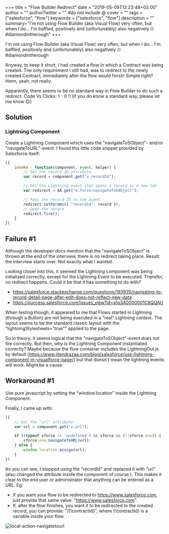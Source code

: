 +++
title = "Flow Builder Redirect"
date = "2019-05-09T12:23:48+02:00"
author = ""
authorTwitter = "" #do not include @
cover = ""
tags = ["salesforce", "flow"]
keywords = ["salesforce", "flow"]
description = ""
summary="I'm not using Flow Builder (aka Visual Flow) very often, but when I do... I'm baffled, positively ánd (unfortunately) also negatively 🙄 #diamondintherough"
+++

<!-- ## Flow Builder Redirect after Interview Completion -->
I'm not using Flow Builder (aka Visual Flow) very often, but when I do... I'm baffled, positively ánd (unfortunately) also negatively 🙄 #diamondintherough

Anyway, to keep it short, I had created a flow in which a Contract was being created. The only requirement I still had, was to redirect to the newly created Contract, immediately after the flow would finish! Simple right? Hmm, yeah, not really.

Apparently, there seems to be no standard way in Flow Builder to do such a redirect. Code Vs Clicks: 1 - 0 !! (if you do know a standard way, please let me know 😉)

## Solution
### Lightning Component

Create a Lightning Component which uses the "navigateToSObject"- and/or "navigateToURL"-event.
I found this little code snippet provided by Salesforce itself:

```javascript
({ 
    invoke : function(component, event, helper) { 
        // Get the record ID attribute 
        var record = component.get("v.recordId"); 

        // Get the Lightning event that opens a record in a new tab 
        var redirect = $A.get("e.force:navigateToSObject"); 

        // Pass the record ID to the event 
        redirect.setParams({ "recordId": record }); 
        // Open the record 
        redirect.fire(); 
    }
})
```

## Failure #1

Although the developer docs mention that the "navigateToSObject" is thrown at the end of the interview, there is no redirect taking place. Result: the interview starts over. Not exactly what I wanted.

Looking closer into this, it seemed the Lightning component was being initialized correctly, except for the Lightning Event to be executed. Therefor, no redirect happens. 
Could it be that it has something to do with?

* https://salesforce.stackexchange.com/questions/193935/navigating-to-record-detail-page-after-edit-does-not-reflect-new-data
* https://success.salesforce.com/issues_view?id=a1p3A0000001C8QQAU

When testing though, it appeared to me that Flows started in Lightning (through a Button) are not being executed in a "real" Lightning context. The layout seems to be the standard classic layout with the "lightningStylesheets="true"" applied to the page.

So in theory, it seems logical that the "navigateToSObject"-event does not fire correctly. But then, why is the Lightning Component instantiated correctly? Maybe because the flow container includes the LightningOut.js by default (https://www.jitendrazaa.com/blog/salesforce/use-lightning-component-in-visualforce-page/) but that doesn't mean the lightning events will work. Might be a cause.

## Workaround #1

Use pure javascript by setting the "window.location" inside the Lightning Component.

Finally, I came up with:
```javascript
({ 
    // Get the "url" attribute
    var url = component.get("v.url");

    if ((typeof sforce != 'undefined') && sforce && (!!sforce.one)) {
        sforce.one.navigateToURL(url);
    } else {
        window.location.assign(url);
    }
})
```

As you can see, I stopped using the "recordId" and replaced it with "url" (also changed the attribute inside the component of course ). This makes it clear to the end user or administrator that anything can be entered as a URL. Eg:

* If you want your flow to be redirected to https://www.salesforce.com, just provide that same value: "https://www.salesforce.com".
* If, after the flow finishes, you want it to be redirected to the created record, you can provide: "/{!contractId}", where {!contractId} is a variable inside your flow

![local-action-navigatetourl](/local-action-navigatetourl.png)
